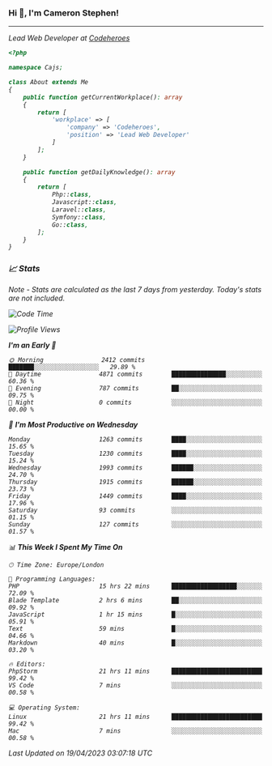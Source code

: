 ### Hi 👋, I'm Cameron Stephen!
<hr>
<p><em>Lead Web Developer at <a href="https://codeheroes.co.uk">Codeheroes</a></p>


```php
<?php

namespace Cajs;

class About extends Me
{
    public function getCurrentWorkplace(): array
    {
        return [
            'workplace' => [
                'company' => 'Codeheroes',
                'position' => 'Lead Web Developer'
            ]
        ];
    }

    public function getDailyKnowledge(): array
    {
        return [
            Php::class,
            Javascript::class,
            Laravel::class,
            Symfony::class,
            Go::class,
        ];
    }
}
```

### 📈 Stats
<p><em>Note - Stats are calculated as the last 7 days from yesterday. Today's stats are not included.</em></p>


<!--START_SECTION:waka-->
![Code Time](http://img.shields.io/badge/Code%20Time-3%2C321%20hrs%2011%20mins-blue)

![Profile Views](http://img.shields.io/badge/Profile%20Views-0-blue)

**I'm an Early 🐤** 

```text
🌞 Morning                2412 commits        ███████░░░░░░░░░░░░░░░░░░   29.89 % 
🌆 Daytime                4871 commits        ███████████████░░░░░░░░░░   60.36 % 
🌃 Evening                787 commits         ██░░░░░░░░░░░░░░░░░░░░░░░   09.75 % 
🌙 Night                  0 commits           ░░░░░░░░░░░░░░░░░░░░░░░░░   00.00 % 
```
📅 **I'm Most Productive on Wednesday** 

```text
Monday                   1263 commits        ████░░░░░░░░░░░░░░░░░░░░░   15.65 % 
Tuesday                  1230 commits        ████░░░░░░░░░░░░░░░░░░░░░   15.24 % 
Wednesday                1993 commits        ██████░░░░░░░░░░░░░░░░░░░   24.70 % 
Thursday                 1915 commits        ██████░░░░░░░░░░░░░░░░░░░   23.73 % 
Friday                   1449 commits        ████░░░░░░░░░░░░░░░░░░░░░   17.96 % 
Saturday                 93 commits          ░░░░░░░░░░░░░░░░░░░░░░░░░   01.15 % 
Sunday                   127 commits         ░░░░░░░░░░░░░░░░░░░░░░░░░   01.57 % 
```


📊 **This Week I Spent My Time On** 

```text
🕑︎ Time Zone: Europe/London

💬 Programming Languages: 
PHP                      15 hrs 22 mins      ██████████████████░░░░░░░   72.09 % 
Blade Template           2 hrs 6 mins        ██░░░░░░░░░░░░░░░░░░░░░░░   09.92 % 
JavaScript               1 hr 15 mins        █░░░░░░░░░░░░░░░░░░░░░░░░   05.91 % 
Text                     59 mins             █░░░░░░░░░░░░░░░░░░░░░░░░   04.66 % 
Markdown                 40 mins             █░░░░░░░░░░░░░░░░░░░░░░░░   03.20 % 

🔥 Editors: 
PhpStorm                 21 hrs 11 mins      █████████████████████████   99.42 % 
VS Code                  7 mins              ░░░░░░░░░░░░░░░░░░░░░░░░░   00.58 % 

💻 Operating System: 
Linux                    21 hrs 11 mins      █████████████████████████   99.42 % 
Mac                      7 mins              ░░░░░░░░░░░░░░░░░░░░░░░░░   00.58 % 
```


 Last Updated on 19/04/2023 03:07:18 UTC
<!--END_SECTION:waka-->
